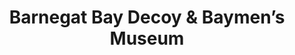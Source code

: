 ---
layout: repo
title: "Barnegat Bay Decoy & Baymen’s Museum"
id: 12919
permalink: repos/12919/
---